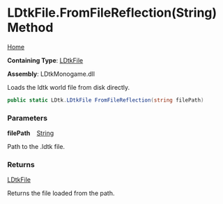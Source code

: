 # LDtkFile\.FromFileReflection\(String\) Method

[Home](../../../README.md)

**Containing Type**: [LDtkFile](../README.md)

**Assembly**: LDtkMonogame\.dll

  
 Loads the ldtk world file from disk directly\. 

```csharp
public static LDtk.LDtkFile FromFileReflection(string filePath)
```

### Parameters

**filePath** &ensp; [String](https://docs.microsoft.com/en-us/dotnet/api/system.string)

 Path to the \.ldtk file\. 

### Returns

[LDtkFile](../README.md)

 Returns the file loaded from the path\. 
